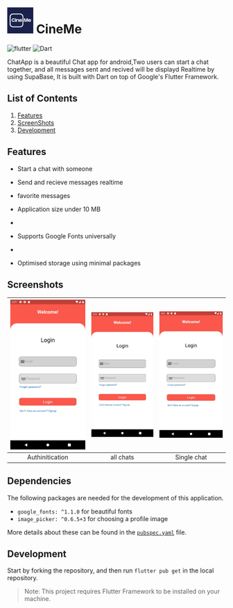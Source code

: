 # <img src="https://github.com/fares-q44/CineMe/blob/main/assets/app_icon/Icon-512.png" alt="icon" width=60>  CineMe



![flutter](https://img.shields.io/badge/Flutter-Framework-green?logo=flutter)    ![Dart](https://img.shields.io/badge/Dart-Language-blue?logo=dart) 


ChatApp is a beautiful Chat app for android,Two users can start a chat together, and all messages sent and recived will be displayd Realtime by using SupaBase, It is built with Dart on top of Google's Flutter Framework.




## List of Contents

1. [Features](#features)
2. [ScreenShots](#screenshots)
5. [Development](#development)


## Features

- Start a chat with someone

- Send and recieve messages realtime

- favorite messages

- Application size under 10 MB
- 
- Supports Google Fonts universally
- 
- Optimised storage using minimal packages

## Screenshots
| <img src="https://github.com/fares-q44/ChatApp/blob/main/screenshots/1.jpeg" width="250"> |<img src="https://github.com/fares-q44/ChatApp/blob/main/screenshots/1.jpeg" width="250"> |  <img src="https://github.com/fares-q44/ChatApp/blob/main/screenshots/1.jpeg" width="250"> |
|:------------:|:------------:| :------------:|
| Authinitication | all chats | Single chat




  


## Dependencies

The following packages are needed for the development of this application.


- `google_fonts: ^1.1.0` for beautiful fonts
- `image_picker: ^0.6.5+3` for choosing a profile image



More details about these can be found in the [`pubspec.yaml`](https://github.com/fares-q44/ChatApp/blob/master/pubspec.yaml) file.



## Development

Start by forking the repository, and then run `flutter pub get` in the local repository. 
>Note: This project requires Flutter Framework to be installed on your machine.
